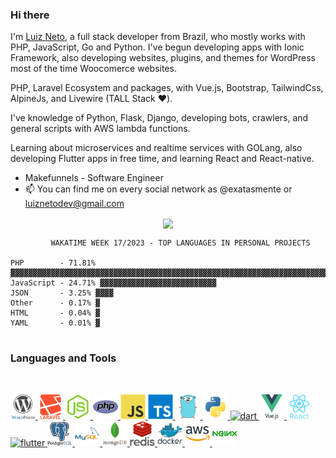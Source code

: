 ### Hi there
I'm [Luiz Neto](http://linkedin.com/in/exatasmente), a full stack developer from Brazil, who mostly works with PHP, JavaScript, Go and Python.
I've begun developing apps with Ionic Framework, also developing websites, plugins, and themes for WordPress most of the time Woocomerce websites.

PHP, Laravel Ecosystem and packages, with Vue.js, Bootstrap, TailwindCss, AlpineJs, and Livewire (TALL Stack ❤️).

I've knowledge of Python, Flask, Django, developing bots, crawlers, and general scripts with AWS lambda functions.

Learning about microservices and realtime services with GOLang, also developing Flutter apps in free time, and learning React and React-native.

- Makefunnels - Software Engineer
- 📫 You can find me on every social network as @exatasmente or luiznetodev@gmail.com

[](https://komarev.com/ghpvc/?username=exatasmente)
<p align="center">
   <a href="http://exatasmente.github.io" onClick="alert"(';)')">
    <img
      align="center"
      height="165"
      src="https://github-readme-stats.vercel.app/api?username=exatasmente&count_private=true&show_icons=true&custom_title=Github%20Status&hide=issues"
    />
  </a>
</p>

```
         WAKATIME WEEK 17/2023 - TOP LANGUAGES IN PERSONAL PROJECTS

PHP        - 71.81% ▓▓▓▓▓▓▓▓▓▓▓▓▓▓▓▓▓▓▓▓▓▓▓▓▓▓▓▓▓▓▓▓▓▓▓▓▓▓▓▓▓▓▓▓▓▓▓▓▓▓▓▓▓▓▓▓▓▓▓▓▓▓▓▓▓▓▓▓▓▓▓▓▓▓▓▓
JavaScript - 24.71% ▓▓▓▓▓▓▓▓▓▓▓▓▓▓▓▓▓▓▓▓▓▓▓▓▓▓
JSON       - 3.25% ▓▓▓▓
Other      - 0.17% ▓
HTML       - 0.04% ▓
YAML       - 0.01% ▓


```


### Languages and Tools

<br/>

<p align="left">
  <a href="#">
    <img
      src="https://raw.githubusercontent.com/devicons/devicon/40cd6bc89a299dc50ac289f8e3b071d0dff49d9c/icons/wordpress/wordpress-original.svg"
      alt="wordpress"
      width="40"
      height="40"
    />
  </a>
  <a href="https://laravel.com/" target="_blank">
    <img
      src="https://raw.githubusercontent.com/devicons/devicon/40cd6bc89a299dc50ac289f8e3b071d0dff49d9c/icons/laravel/laravel-plain-wordmark.svg"
      alt="laravel"
      width="40"
      height="40"
    />
  </a>
  <a href="https://nodejs.org/" target="_blank">
    <img
      src="https://raw.githubusercontent.com/devicons/devicon/40cd6bc89a299dc50ac289f8e3b071d0dff49d9c/icons/nodejs/nodejs-original.svg"
      alt="node"
      width="40"
      height="40"
    />
  </a>
  <a href="https://javascript.com/" target="_blank">
    <img
      src="https://raw.githubusercontent.com/devicons/devicon/40cd6bc89a299dc50ac289f8e3b071d0dff49d9c/icons/php/php-original.svg"
      alt="php"
      width="40"
      height="40"
    />
  </a>
  <a href="https://javascript.com/" target="_blank">
    <img
      src="https://raw.githubusercontent.com/devicons/devicon/40cd6bc89a299dc50ac289f8e3b071d0dff49d9c/icons/javascript/javascript-original.svg"
      alt="docker"
      width="40"
      height="40"
    />
  </a>
  <a href="#">
    <img
      src="https://raw.githubusercontent.com/devicons/devicon/40cd6bc89a299dc50ac289f8e3b071d0dff49d9c/icons/typescript/typescript-original.svg"
      alt="typescript"
      width="40"
      height="40"
    />
  </a>
  <a href="#">
    <img
      src="https://raw.githubusercontent.com/devicons/devicon/40cd6bc89a299dc50ac289f8e3b071d0dff49d9c/icons/go/go-original.svg"
      alt="go"
      width="40"
      height="40"
    />
  </a>
  <a href="#">
    <img
      src="https://raw.githubusercontent.com/devicons/devicon/40cd6bc89a299dc50ac289f8e3b071d0dff49d9c/icons/python/python-original.svg"
      alt="python"
      width="40"
      height="40"
    />
  </a>
  <a href="#">
    <img
      src="https://seeklogo.com/images/D/dart-logo-FDA1939EC4-seeklogo.com.png"
      alt="dart"
      width="40"
      height="40"
    />
  </a>

  <a href="https://vuejs.org" target="_blank">
    <img
      src="https://raw.githubusercontent.com/devicons/devicon/40cd6bc89a299dc50ac289f8e3b071d0dff49d9c/icons/vuejs/vuejs-original-wordmark.svg"
      alt="vue"
      width="40"
      height="40"
    />
  </a>
  <a href="#">
    <img
      src="https://raw.githubusercontent.com/devicons/devicon/40cd6bc89a299dc50ac289f8e3b071d0dff49d9c/icons/react/react-original-wordmark.svg"
      alt="react"
      width="40"
      height="40"
    />
  </a>
  <a href="#">
    <img
      src="https://www.vectorlogo.zone/logos/flutterio/flutterio-icon.svg"
      alt="flutter"
      width="40"
      height="40"
    />
  </a>
  <a href="#">
    <img
      src="https://raw.githubusercontent.com/devicons/devicon/40cd6bc89a299dc50ac289f8e3b071d0dff49d9c/icons/postgresql/postgresql-original-wordmark.svg"
      alt="postgres"
      width="40"
      height="40"
    />
  </a>
  <a href="#">
    <img
      src="https://raw.githubusercontent.com/devicons/devicon/40cd6bc89a299dc50ac289f8e3b071d0dff49d9c/icons/mysql/mysql-original-wordmark.svg"
      alt="mysql"
      width="40"
      height="40"
    />
  </a>
  <a href="#">
    <img
      src="https://raw.githubusercontent.com/devicons/devicon/40cd6bc89a299dc50ac289f8e3b071d0dff49d9c/icons/mongodb/mongodb-original-wordmark.svg"
      alt="mongo"
      width="40"
      height="40"
    />
  </a>
  <a href="#">
    <img
      src="https://raw.githubusercontent.com/devicons/devicon/40cd6bc89a299dc50ac289f8e3b071d0dff49d9c/icons/redis/redis-original-wordmark.svg"
      alt="redis"
      width="40"
      height="40"
    />
  </a>
  <a href="https://docker.io/" target="_blank">
    <img
      src="https://raw.githubusercontent.com/devicons/devicon/40cd6bc89a299dc50ac289f8e3b071d0dff49d9c/icons/docker/docker-original-wordmark.svg"
      alt="docker"
      width="40"
      height="40"
    />
  </a>
  <a href="https://aws.amazon.com/" target="_blank">
    <img
      src="https://raw.githubusercontent.com/devicons/devicon/40cd6bc89a299dc50ac289f8e3b071d0dff49d9c/icons/amazonwebservices/amazonwebservices-original-wordmark.svg"
      alt="aws"
      width="40"
      height="40"
    />
</a>
  <a href="https://nginx.com/" target="_blank">
    <img
      src="https://raw.githubusercontent.com/devicons/devicon/40cd6bc89a299dc50ac289f8e3b071d0dff49d9c/icons/nginx/nginx-original.svg"
      alt="nginx"
      width="40"
      height="40"
    />
  </a>

</p>

